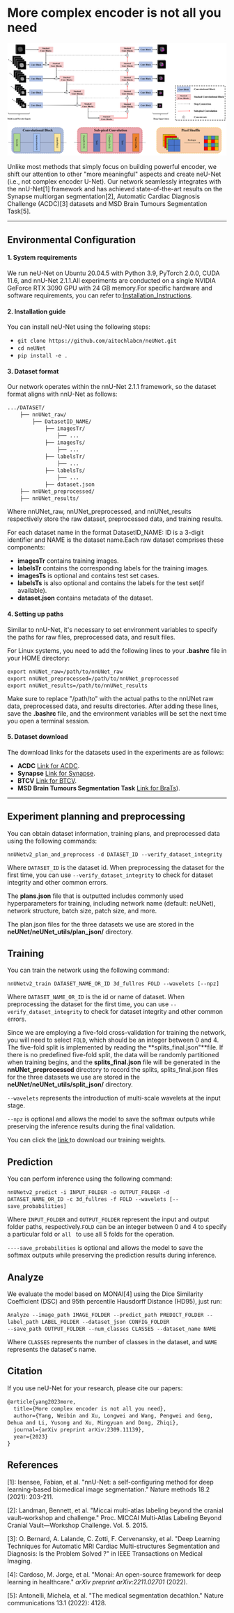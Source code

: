 # More complex encoder is not all you need

![image](./image/neUNet.png)

Unlike most methods that simply focus on building powerful encoder, we shift our attention to other "more meaningful" aspects and create neU-Net (i.e., not complex encoder U-Net). Our network seamlessly integrates with the nnU-Net[1] framework and has achieved state-of-the-art results on the Synapse multiorgan segmentation[2], Automatic Cardiac Diagnosis Challenge (ACDC)[3] datasets and MSD Brain Tumours Segmentation Task[5].

---
## Environmental Configuration
#### 1. System requirements

We run neU-Net on Ubuntu 20.04.5 with Python 3.9, PyTorch 2.0.0, CUDA 11.6, and nnU-Net 2.1.1.All experiments are conducted on a single NVIDIA
GeForce RTX 3090 GPU with 24 GB memory.For specific hardware and software requirements, you can refer to:[Installation_Instructions](https://github.com/MIC-DKFZ/nnUNet/blob/master/documentation/installation_instructions.md).

#### 2. Installation guide
You can install neU-Net using the following steps:

- `git clone https://github.com/aitechlabcn/neUNet.git`
- `cd neUNet`
- ``pip install -e .``

#### 3. Dataset format

Our network operates within the nnU-Net 2.1.1 framework, so the dataset format aligns with nnU-Net as follows:

```
.../DATASET/
    ├── nnUNet_raw/
        ├── DatasetID_NAME/
            ├── imagesTr/
                ├── ...
            ├── imagesTs/
                ├── ...          
            ├── labelsTr/
                ├── ...
            ├── labelsTs/
                ├── ...          
            ├── dataset.json
    ├── nnUNet_preprocessed/
    ├── nnUNet_results/
```

Where nnUNet_raw, nnUNet_preprocessed, and nnUNet_results respectively store the raw dataset, preprocessed data, and training results.

For each dataset name in the format DatasetID_NAME: ID is a 3-digit identifier and NAME is the dataset name.Each raw dataset comprises these components:

- **imagesTr** contains training images.
- **labelsTr**  contains the corresponding labels for the training images.
- **imagesTs** is optional and contains test set cases.
- **labelsTs** is also optional and contains the labels for the test set(if available).
- **dataset.json** contains metadata of the dataset.

#### 4. Setting up paths

Similar to nnU-Net, it's necessary to set environment variables to specify the paths for raw files, preprocessed data, and result files.

For Linux systems, you need to add the following lines to your **.bashrc** file in your HOME directory:

```
export nnUNet_raw=/path/to/nnUNet_raw
export nnUNet_preprocessed=/path/to/nnUNet_preprocessed
export nnUNet_results=/path/to/nnUNet_results
```

Make sure to replace "/path/to" with the actual paths to the nnUNet raw data, preprocessed data, and results directories. After adding these lines, save the **.bashrc** file, and the environment variables will be set the next time you open a terminal session.

#### 5. Dataset download

The download links for the datasets used in the experiments are as follows:

- **ACDC**    [Link for ACDC](https://www.creatis.insa-lyon.fr/Challenge/acdc/).
- **Synapse**    [Link for Synapse](https://www.synapse.org/#!Synapse:syn3193805/wiki/217789).
- **BTCV**    [Link for BTCV](https://www.synapse.org/#!Synapse:syn3193805/wiki/217789).
- **MSD Brain Tumours Segmentation Task** [Link for BraTs](https://drive.google.com/drive/folders/1HqEgzS8BV2c7xYNrZdEAnrHk7osJJ--2)).

---

## Experiment planning and preprocessing

You can obtain dataset information, training plans, and preprocessed data using the following commands:

```
nnUNetv2_plan_and_preprocess -d DATASET_ID --verify_dataset_integrity
```

Where `DATASET_ID` is the dataset id. When preprocessing the dataset for the first time, you can use  `--verify_dataset_integrity` to check for dataset integrity and other common errors.

The **plans.json** file that is outputted includes commonly used hyperparameters for training, including network name (default: neUNet), network structure, batch size, patch size, and more. 

The plan.json files for the three datasets we use are stored in the **neUNet/neUNet_utils/plan_json/** directory.

## Training

You can train the network using the following command:

```
nnUNetv2_train DATASET_NAME_OR_ID 3d_fullres FOLD --wavelets [--npz]
```

Where `DATASET_NAME_OR_ID` is the id or name of dataset. When preprocessing the dataset for the first time, you can use  `--verify_dataset_integrity` to check for dataset integrity and other common errors. 

Since we are employing a five-fold cross-validation for training the network, you will need to select `FOLD`, which should be an integer between 0 and 4. The five-fold split is implemented by reading the **splits_final.json"**file. If there is no predefined five-fold split, the data will be randomly partitioned when training begins, and the **splits_final.json** file will be generated in the **nnUNet_preprocessed** directory to record the splits, splits_final.json files for the three datasets we use are stored in the **neUNet/neUNet_utils/split_json/** directory.

`--wavelets` represents the introduction of multi-scale wavelets at the input stage. 

`--npz` is optional and allows the model to save the softmax outputs while preserving the inference results during the final validation.

You can click the  [link ](https://drive.google.com/drive/folders/1NGZQAOoA9sy6XBRhOouF8ydMCSyx2s8E) to download our training weights.

## Prediction

You can perform inference using the following command:

```
nnUNetv2_predict -i INPUT_FOLDER -o OUTPUT_FOLDER -d DATASET_NAME_OR_ID -c 3d_fullres -f FOLD --wavelets [--save_probabilities]
```

Where `INPUT_FOLDER`  and `OUTPUT_FOLDER` represent the input and output folder paths, respectively.`FOLD` can be an integer between 0 and 4 to specify a particular fold or `all ` to use all 5 folds for the operation.

`----save_probabilities` is optional and allows the model to save the softmax outputs while preserving the prediction results during inference.

## Analyze

We evaluate the model based on MONAI[4] using the Dice Similarity Coefficient (DSC) and 95th percentile Hausdorff Distance (HD95), just run:

```
Analyze --image_path IMAGE_FOLDER --predict_path PREDICT_FOLDER --label_path LABEL_FOLDER --dataset_json CONFIG_FOLDER 
--save_path OUTPUT_FOLDER --num_classes CLASSES --dataset_name NAME
```

Where  `CLASSES`  represents the number of classes in the dataset, and   `NAME ` represents the dataset's name.
## Citation

If you use neU-Net for your research, please cite our papers:

```
@article{yang2023more,
  title={More complex encoder is not all you need},
  author={Yang, Weibin and Xu, Longwei and Wang, Pengwei and Geng, Dehua and Li, Yusong and Xu, Mingyuan and Dong, Zhiqi},
  journal={arXiv preprint arXiv:2309.11139},
  year={2023}
}
```

## References

[1]: Isensee, Fabian, et al. "nnU-Net: a self-configuring method for deep learning-based biomedical image segmentation." Nature methods 18.2 (2021): 203-211.

[2]: Landman, Bennett, et al. "Miccai multi-atlas labeling beyond the cranial vault–workshop and challenge." Proc. MICCAI Multi-Atlas Labeling Beyond Cranial Vault—Workshop Challenge. Vol. 5. 2015.

[3]: O. Bernard, A. Lalande, C. Zotti, F. Cervenansky, et al. "Deep Learning Techniques for Automatic MRI Cardiac Multi-structures Segmentation and
Diagnosis: Is the Problem Solved ?" in IEEE Transactions on Medical Imaging.

[4]: Cardoso, M. Jorge, et al. "Monai: An open-source framework for deep learning in healthcare." *arXiv preprint arXiv:2211.02701* (2022).

[5]: Antonelli, Michela, et al. "The medical segmentation decathlon." Nature communications 13.1 (2022): 4128.


